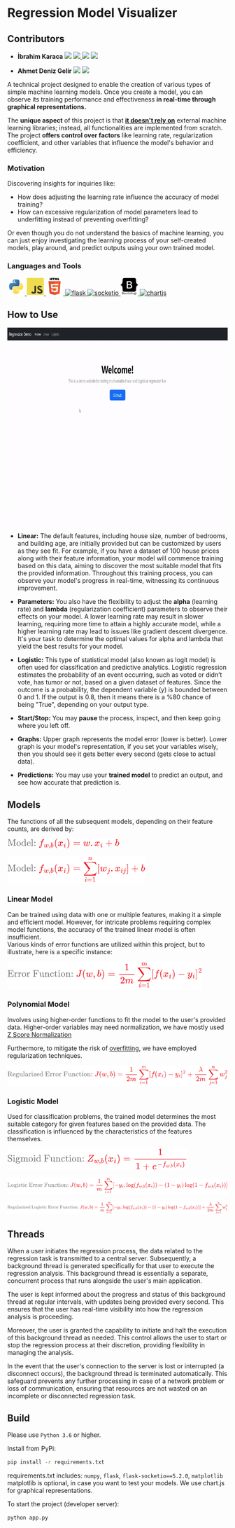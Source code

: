 # Regression Model Visualizer

## **Contributors**
- **İbrahim Karaca**
  <img src="https://raw.githubusercontent.com/ultralytics/assets/main/social/logo-transparent.png" width="2.5%"/>
      <a href="https://github.com/karaca-i">
          <img
            src="https://media.roboflow.com/notebooks/template/icons/purple/github.png?ik-sdk-version=javascript-1.4.3&updatedAt=1672949633691"
            width="2.5%"
          />
      </a>
  <img src="https://raw.githubusercontent.com/ultralytics/assets/main/social/logo-transparent.png" width="2.5%"/>
      <a href="https://www.linkedin.com/in/karaca-ibrahim/">
          <img
            src="https://media.roboflow.com/notebooks/template/icons/purple/linkedin.png?ik-sdk-version=javascript-1.4.3&updatedAt=1672949633691"
            width="2.5%"
          />
      </a>   
      
- **Ahmet Deniz Gelir**
  <img src="https://raw.githubusercontent.com/ultralytics/assets/main/social/logo-transparent.png" width="2.5%"/>
      <a href="https://github.com/adenizgelir0">
          <img
            src="https://media.roboflow.com/notebooks/template/icons/purple/github.png?ik-sdk-version=javascript-1.4.3&updatedAt=1672949633691"
            width="2.5%"
          />
      </a>  

A technical project designed to enable the creation of various types of simple machine learning models.
Once you create a model, you can observe its training performance and effectiveness **in real-time through graphical 
representations.**

The **unique aspect** of this project 
is that <ins>**it doesn't rely on**</ins> external machine learning libraries; instead, all functionalities are implemented from scratch. 
The project **offers control over factors** like learning rate, regularization coefficient, and other 
variables that influence the model's behavior and efficiency.

<h3 align="left">Motivation</h3>  
Discovering insights for inquiries like:  

- How does adjusting the learning rate influence the accuracy of model training?
- How can excessive regularization of model parameters lead to underfitting instead of preventing overfitting?

Or even though you do not understand the basics of machine learning, you can just enjoy investigating the learning process of your self-created models, play around, and predict outputs using your own trained model.

<h3 align="left">Languages and Tools</h3>
<p align="left"> <a href="https://www.python.org" target="_blank" rel="noreferrer"> <img src="https://raw.githubusercontent.com/devicons/devicon/master/icons/python/python-original.svg" alt="python" width="40" height="40"/> </a> <a href="https://developer.mozilla.org/en-US/docs/Web/JavaScript" target="_blank" rel="noreferrer"> <img src="https://raw.githubusercontent.com/devicons/devicon/master/icons/javascript/javascript-original.svg" alt="javascript" width="40" height="40"/> </a> <a href="https://www.w3.org/html/" target="_blank" rel="noreferrer"> <img src="https://raw.githubusercontent.com/devicons/devicon/master/icons/html5/html5-original-wordmark.svg" alt="html5" width="40" height="40"/> </a>  <a href="https://flask.palletsprojects.com/" target="_blank" rel="noreferrer"> <img src="https://www.vectorlogo.zone/logos/pocoo_flask/pocoo_flask-icon.svg" alt="flask" width="40" height="40"/> </a> <a href="https://socket.io/" target="_blank" rel="noreferrer"> <img src="https://www.vectorlogo.zone/logos/socketio/socketio-icon.svg" alt="socketio" width="40" height="40"/> </a> <a href="https://getbootstrap.com" target="_blank" rel="noreferrer"> <img src="https://raw.githubusercontent.com/devicons/devicon/master/icons/bootstrap/bootstrap-plain-wordmark.svg" alt="bootstrap" width="40" height="40"/> </a> <a href="https://www.chartjs.org" target="_blank" rel="noreferrer"> <img src="https://www.chartjs.org/media/logo-title.svg" alt="chartjs" width="40" height="40"/> </a> </p> 

## How to Use 
<p align="center"> <img src="https://github.com/karaca-i/RegressionModel/blob/main/demoresvig.gif" alt="demoGif" width="800" height="450"> </p>  

- **Linear:** The default features, including house size, number of bedrooms, and building age, are initially provided but can be customized by users as they see fit. For example, if you have a dataset of 100 house prices along with their feature information, your model will commence training based on this data, aiming to discover the most suitable model that fits the provided information. Throughout this training process, you can observe your model's progress in real-time, witnessing its continuous improvement.

- **Parameters:** You also have the flexibility to adjust the **alpha** (learning rate) and **lambda** (regularization coefficient) parameters to observe their effects on your model. A lower learning rate may result in slower learning, requiring more time to attain a highly accurate model, while a higher learning rate may lead to issues like gradient descent divergence. It's your task to determine the optimal values for alpha and lambda that yield the best results for your model.  

- **Logistic:** This type of statistical model (also known as logit model) is often used for classification and predictive analytics. Logistic regression estimates the probability of an event occurring, such as voted or didn’t vote, has tumor or not, based on a given dataset of features. Since the outcome is a probability, the dependent variable (y) is bounded between 0 and 1. If the output is 0.8, then it means there is a %80 chance of being "True", depending on your output type.

- **Start/Stop:** You may **pause** the process, inspect, and then keep going where you left off.

- **Graphs:** Upper graph represents the model error (lower is better). Lower graph is your model's representation, if you set your variables wisely, then you should see it gets better every second (gets close to actual data).

- **Predictions:** You may use your **trained model** to predict an output, and see how accurate that prediction is.  

## Models
The functions of all the subsequent models, depending on their feature counts, are derived by:

![single](https://github.com/karaca-i/RegressionModel/blob/main/images/singlemodel.png)

![multi](https://github.com/karaca-i/RegressionModel/blob/main/images/multimodel.png)

### Linear Model
Can be trained using data with one or multiple features, making it a simple and efficient model. However, for intricate problems requiring complex model functions, the accuracy of the trained linear model is often insufficient.  
Various kinds of error functions are utilized within this project, but to illustrate, here is a specific instance:

![error](https://github.com/karaca-i/RegressionModel/blob/main/images/costfunc.png)

### Polynomial Model 
Involves using higher-order functions to fit the model to the user's provided data.
Higher-order variables may need normalization, we have mostly used [Z Score Normalization](https://en.wikipedia.org/wiki/Standard_score)

Furthermore, to mitigate the risk of [overfitting](https://en.wikipedia.org/wiki/Overfitting), we have employed regularization techniques.

![regerror](https://github.com/karaca-i/RegressionModel/blob/main/images/regerror.png)
### Logistic Model 
Used for classification problems, the trained model determines the most suitable category for given features based on the provided data. The classification is influenced by the characteristics of the features themselves.

![sigmoid](https://github.com/karaca-i/RegressionModel/blob/main/images/sigmoid.png)

![logerr](https://github.com/karaca-i/RegressionModel/blob/main/images/logerr.png)

![logregerr](https://github.com/karaca-i/RegressionModel/blob/main/images/logregerr.png)

## Threads
When a user initiates the regression process, the data related to the regression task is transmitted to a central server. Subsequently, a background thread is generated specifically for that user to execute the regression analysis. This background thread is essentially a separate, concurrent process that runs alongside the user's main application.  

The user is kept informed about the progress and status of this background thread at regular intervals, with updates being provided every second. This ensures that the user has real-time visibility into how the regression analysis is proceeding.  

Moreover, the user is granted the capability to initiate and halt the execution of this background thread as needed. This control allows the user to start or stop the regression process at their discretion, providing flexibility in managing the analysis. 

In the event that the user's connection to the server is lost or interrupted (a disconnect occurs), the background thread is terminated automatically. This safeguard prevents any further processing in case of a network problem or loss of communication, ensuring that resources are not wasted on an incomplete or disconnected regression task.  

## Build
Please use `Python 3.6` or higher.  

Install from PyPi:
```bash
pip install -r requirements.txt
```

requirements.txt includes: `numpy`, `flask`, `flask-socketio==5.2.0`, `matplotlib`  
matplotlib is optional, in case you want to test your models. We use chart.js for graphical representations.  

To start the project (developer server):
```bash
python app.py
```
